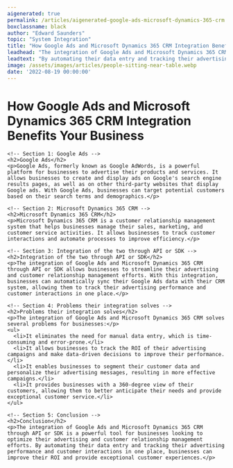 ```yaml
---
aigenerated: true
permalink: /articles/aigenerated-google-ads-microsoft-dynamics-365-crm
boxclassname: black
author: "Edward Saunders"
topic: "System Integration"
title: "How Google Ads and Microsoft Dynamics 365 CRM Integration Benefits Your Business"
leadhead: "The integration of Google Ads and Microsoft Dynamics 365 CRM through API or SDK is a powerful tool for businesses looking to optimize their advertising and customer relationship management efforts"
leadtext: "By automating their data entry and tracking their advertising performance and customer interactions in one place, businesses can improve their ROI and provide exceptional customer experiences."
image: /assets/images/articles/people-sitting-near-table.webp
date: '2022-08-19 00:00:00'
---
```

<div class="arttext">    <h1>How Google Ads and Microsoft Dynamics 365 CRM Integration Benefits Your Business</h1>

    <!-- Section 1: Google Ads -->
    <h2>Google Ads</h2>
    <p>Google Ads, formerly known as Google AdWords, is a powerful platform for businesses to advertise their products and services. It allows businesses to create and display ads on Google's search engine results pages, as well as on other third-party websites that display Google ads. With Google Ads, businesses can target potential customers based on their search terms and demographics.</p>

    <!-- Section 2: Microsoft Dynamics 365 CRM -->
    <h2>Microsoft Dynamics 365 CRM</h2>
    <p>Microsoft Dynamics 365 CRM is a customer relationship management system that helps businesses manage their sales, marketing, and customer service activities. It allows businesses to track customer interactions and automate processes to improve efficiency.</p>

    <!-- Section 3: Integration of the two through API or SDK -->
    <h2>Integration of the two through API or SDK</h2>
    <p>The integration of Google Ads and Microsoft Dynamics 365 CRM through API or SDK allows businesses to streamline their advertising and customer relationship management efforts. With this integration, businesses can automatically sync their Google Ads data with their CRM system, allowing them to track their advertising performance and customer interactions in one place.</p>

    <!-- Section 4: Problems their integration solves -->
    <h2>Problems their integration solves</h2>
    <p>The integration of Google Ads and Microsoft Dynamics 365 CRM solves several problems for businesses:</p>
    <ul>
      <li>It eliminates the need for manual data entry, which is time-consuming and error-prone.</li>
      <li>It allows businesses to track the ROI of their advertising campaigns and make data-driven decisions to improve their performance.</li>
      <li>It enables businesses to segment their customer data and personalize their advertising messages, resulting in more effective campaigns.</li>
      <li>It provides businesses with a 360-degree view of their customers, allowing them to better anticipate their needs and provide exceptional customer service.</li>
    </ul>

    <!-- Section 5: Conclusion -->
    <h2>Conclusion</h2>
    <p>The integration of Google Ads and Microsoft Dynamics 365 CRM through API or SDK is a powerful tool for businesses looking to optimize their advertising and customer relationship management efforts. By automating their data entry and tracking their advertising performance and customer interactions in one place, businesses can improve their ROI and provide exceptional customer experiences.</p>
</div>